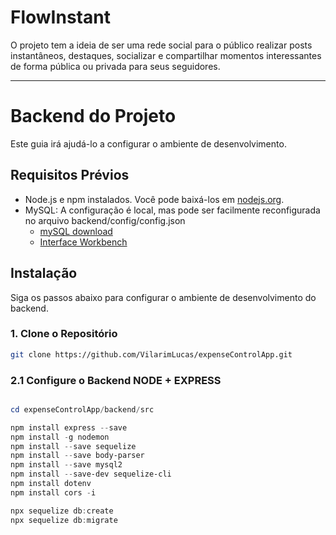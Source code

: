 # FlowInstant

O projeto tem a ideia de ser uma rede social para o público realizar posts instantâneos, destaques, socializar e compartilhar momentos interessantes de forma pública ou privada para seus seguidores. 

--------------------

# Backend do Projeto

Este guia irá ajudá-lo a configurar o ambiente de desenvolvimento.

## Requisitos Prévios

- Node.js e npm instalados. Você pode baixá-los em [nodejs.org](https://nodejs.org/).
- MySQL: A configuração é local, mas pode ser facilmente reconfigurada no arquivo backend/config/config.json
    - [mySQL download](https://dev.mysql.com/downloads/installer/)
    - [Interface Workbench](https://dev.mysql.com/downloads/workbench/)

## Instalação

Siga os passos abaixo para configurar o ambiente de desenvolvimento do backend.

### 1. Clone o Repositório


```bash
git clone https://github.com/VilarimLucas/expenseControlApp.git
```
### 2.1 Configure o Backend NODE + EXPRESS
```powershell

cd expenseControlApp/backend/src

npm install express --save
npm install -g nodemon
npm install --save sequelize
npm install --save body-parser
npm install --save mysql2
npm install --save-dev sequelize-cli
npm install dotenv
npm install cors -i

npx sequelize db:create
npx sequelize db:migrate
```